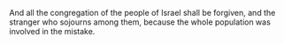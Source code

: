 And all the congregation of the people of Israel shall be forgiven, and the stranger who sojourns among them, because the whole population was involved in the mistake.
